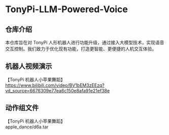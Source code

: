 # TonyPi-LLM-Powered-Voice

## 仓库介绍

本仓库旨在对 TonyPi 人形机器人进行功能升级，通过接入大模型技术，实现语音交互控制。我们致力于优化现有功能，打造更智能、更便捷的人机交互体验。

## 机器人视频演示

【TonyPi 机器人小苹果舞蹈】  
https://www.bilibili.com/video/BV1bEM3zEEzq?vd_source=6676309e77ea6c150e8afa91e21ef38e

## 动作组文件
【TonyPi 机器人小苹果舞蹈】  
apple_dance/d6a.tar
